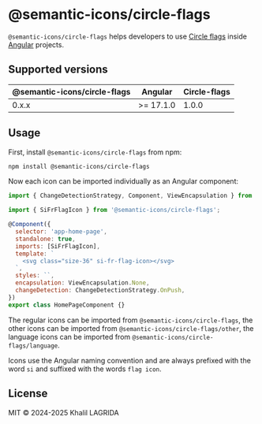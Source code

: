 # @semantic-icons/circle-flags

`@semantic-icons/circle-flags` helps developers to use [Circle flags](https://hatscripts.github.io/circle-flags) inside [Angular](https://angular.dev) projects.

## Supported versions

| @semantic-icons/circle-flags | Angular   | Circle-flags |
| ---------------------------- | --------- | ------------ |
| 0.x.x                        | >= 17.1.0 | 1.0.0        |

## Usage

First, install `@semantic-icons/circle-flags` from npm:

```sh
npm install @semantic-icons/circle-flags
```

Now each icon can be imported individually as an Angular component:

```js
import { ChangeDetectionStrategy, Component, ViewEncapsulation } from '@angular/core';

import { SiFrFlagIcon } from '@semantic-icons/circle-flags';

@Component({
  selector: 'app-home-page',
  standalone: true,
  imports: [SiFrFlagIcon],
  template: `
    <svg class="size-36" si-fr-flag-icon></svg>
  `,
  styles: ``,
  encapsulation: ViewEncapsulation.None,
  changeDetection: ChangeDetectionStrategy.OnPush,
})
export class HomePageComponent {}
```

The regular icons can be imported from `@semantic-icons/circle-flags`, the other icons can be imported from `@semantic-icons/circle-flags/other`, the language icons can be imported from `@semantic-icons/circle-flags/language`.

Icons use the Angular naming convention and are always prefixed with the word `si` and suffixed with the words `flag icon`.

## License

MIT © 2024-2025 Khalil LAGRIDA
